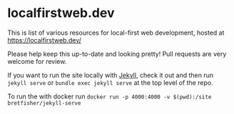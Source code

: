 # localfirstweb.dev

This is list of various resources for local-first web development, hosted at
https://localfirstweb.dev/

Please help keep this up-to-date and looking pretty! Pull requests are very
welcome for review.

If you want to run the site locally with [Jekyll](https://jekyllrb.com/), check
it out and then run `jekyll serve` or `bundle exec jekyll serve` at the top level of the repo.

To run the with docker run `docker run -p 4000:4000 -v $(pwd):/site bretfisher/jekyll-serve`